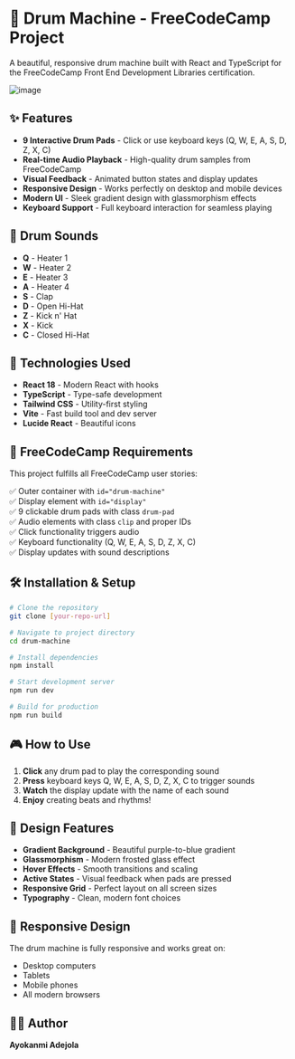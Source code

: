 # 🥁 Drum Machine - FreeCodeCamp Project

A beautiful, responsive drum machine built with React and TypeScript for the FreeCodeCamp Front End Development Libraries certification.

![image](https://github.com/user-attachments/assets/99588886-daed-45e8-af3d-79e83203066c)

## ✨ Features

- **9 Interactive Drum Pads** - Click or use keyboard keys (Q, W, E, A, S, D, Z, X, C)
- **Real-time Audio Playback** - High-quality drum samples from FreeCodeCamp
- **Visual Feedback** - Animated button states and display updates
- **Responsive Design** - Works perfectly on desktop and mobile devices
- **Modern UI** - Sleek gradient design with glassmorphism effects
- **Keyboard Support** - Full keyboard interaction for seamless playing

## 🎵 Drum Sounds

- **Q** - Heater 1
- **W** - Heater 2  
- **E** - Heater 3
- **A** - Heater 4
- **S** - Clap
- **D** - Open Hi-Hat
- **Z** - Kick n' Hat
- **X** - Kick
- **C** - Closed Hi-Hat

## 🚀 Technologies Used

- **React 18** - Modern React with hooks
- **TypeScript** - Type-safe development
- **Tailwind CSS** - Utility-first styling
- **Vite** - Fast build tool and dev server
- **Lucide React** - Beautiful icons

## 🎯 FreeCodeCamp Requirements

This project fulfills all FreeCodeCamp user stories:

✅ Outer container with `id="drum-machine"`  
✅ Display element with `id="display"`  
✅ 9 clickable drum pads with class `drum-pad`  
✅ Audio elements with class `clip` and proper IDs  
✅ Click functionality triggers audio  
✅ Keyboard functionality (Q, W, E, A, S, D, Z, X, C)  
✅ Display updates with sound descriptions  

## 🛠️ Installation & Setup

```bash
# Clone the repository
git clone [your-repo-url]

# Navigate to project directory
cd drum-machine

# Install dependencies
npm install

# Start development server
npm run dev

# Build for production
npm run build
```

## 🎮 How to Use

1. **Click** any drum pad to play the corresponding sound
2. **Press** keyboard keys Q, W, E, A, S, D, Z, X, C to trigger sounds
3. **Watch** the display update with the name of each sound
4. **Enjoy** creating beats and rhythms!

## 🎨 Design Features

- **Gradient Background** - Beautiful purple-to-blue gradient
- **Glassmorphism** - Modern frosted glass effect
- **Hover Effects** - Smooth transitions and scaling
- **Active States** - Visual feedback when pads are pressed
- **Responsive Grid** - Perfect layout on all screen sizes
- **Typography** - Clean, modern font choices

## 📱 Responsive Design

The drum machine is fully responsive and works great on:
- Desktop computers
- Tablets
- Mobile phones
- All modern browsers



## 👨‍💻 Author

**Ayokanmi Adejola**

